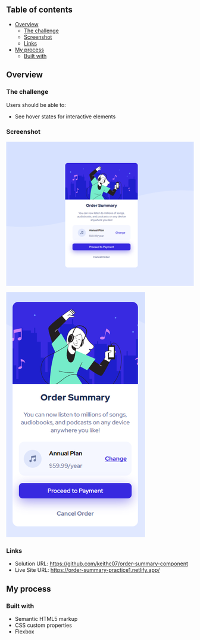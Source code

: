 ## Table of contents

- [Overview](#overview)
  - [The challenge](#the-challenge)
  - [Screenshot](#screenshot)
  - [Links](#links)
- [My process](#my-process)
  - [Built with](#built-with)

## Overview

### The challenge

Users should be able to:

- See hover states for interactive elements

### Screenshot

![screenshot1](screenshots/screenshot1.png)

![screenshot2](screenshots/screenshot2.png)

### Links

- Solution URL: https://github.com/keithc07/order-summary-component
- Live Site URL: https://order-summary-practice1.netlify.app/

## My process

### Built with

- Semantic HTML5 markup
- CSS custom properties
- Flexbox


